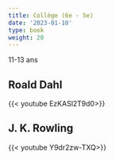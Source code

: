 ```yaml
---
title: Collège (6e - 5e)
date: '2023-01-10'
type: book
weight: 20
---
```


11-13 ans

<!--more-->

## Roald Dahl

{{< youtube EzKASl2T9d0>}}

## J. K. Rowling

{{< youtube Y9dr2zw-TXQ>}}